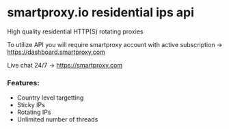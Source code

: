 # smartproxy.io residential ips api

High quality residential HTTP(S) rotating proxies

To utilize API you will require smartproxy account with active subscription -> https://dashboard.smartproxy.com

Live chat 24/7 -> https://smartproxy.com
<h3>Features:</h3>
<ul><li>Country level targetting
<li>Sticky IPs
<li>Rotating IPs
<li>Unlimited number of threads
